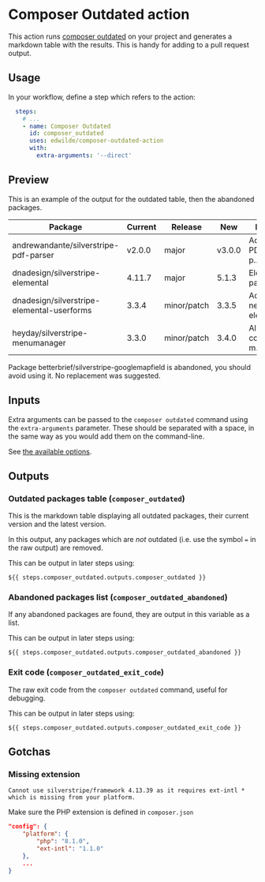 # Composer Outdated action

This action runs [composer outdated](https://getcomposer.org/doc/03-cli.md#outdated) on your project and generates a markdown table with the results. This is handy for adding to a pull request output.

## Usage

In your workflow, define a step which refers to the action:

```yml
  steps:
    # ...
    - name: Composer Outdated
      id: composer_outdated
      uses: edwilde/composer-outdated-action
      with:
        extra-arguments: '--direct'
```

## Preview

This is an example of the output for the outdated table, then the abandoned packages.

| Package | Current | Release | New | Details |
| ------- | ------- | ------- | --- | ------- |
| andrewandante/silverstripe-pdf-parser | v2.0.0 | major | v3.0.0 | Adds PDFParser p... |
| dnadesign/silverstripe-elemental | 4.11.7 | major | 5.1.3 | Elemental pagety... |
| dnadesign/silverstripe-elemental-userforms | 3.3.4 | minor/patch | 3.3.5 | Adds a new eleme... |
| heyday/silverstripe-menumanager | 3.3.0 | minor/patch | 3.4.0 | Allows complex m... |

Package betterbrief/silverstripe-googlemapfield is abandoned, you should avoid using it. No replacement was suggested.

## Inputs

Extra arguments can be passed to the `composer outdated` command using the `extra-arguments` parameter. These should be separated with a space, in the same way as you would add them on the command-line.

See [the available options](https://getcomposer.org/doc/03-cli.md#outdated).

## Outputs

### Outdated packages table (`composer_outdated`)

This is the markdown table displaying all outdated packages, their current version and the latest version.

In this output, any packages which are *not* outdated (i.e. use the symbol `=` in the raw output) are removed.

This can be output in later steps using:

```
${{ steps.composer_outdated.outputs.composer_outdated }}
```

### Abandoned packages list (`composer_outdated_abandoned`)

If any abandoned packages are found, they are output in this variable as a list.

This can be output in later steps using:

```
${{ steps.composer_outdated.outputs.composer_outdated_abandoned }}
```

### Exit code (`composer_outdated_exit_code`)

The raw exit code from the `composer outdated` command, useful for debugging.

This can be output in later steps using:

```
${{ steps.composer_outdated.outputs.composer_outdated_exit_code }}
```

## Gotchas

### Missing extension

```
Cannot use silverstripe/framework 4.13.39 as it requires ext-intl * which is missing from your platform.
```

Make sure the PHP extension is defined in `composer.json`

```json
"config": {
	"platform": {
		"php": "8.1.0",
		"ext-intl": "1.1.0"
	},
	...
}
```
